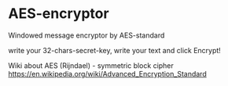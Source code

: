 # AES-encryptor
Windowed message encryptor by AES-standard

write your 32-chars-secret-key, write your text and click Encrypt!

Wiki about AES (Rijndael) - symmetric block cipher
https://en.wikipedia.org/wiki/Advanced_Encryption_Standard
